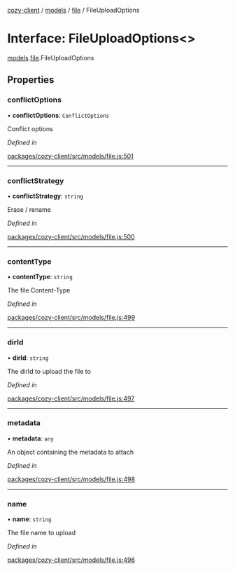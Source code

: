 [cozy-client](../README.md) / [models](../modules/models.md) / [file](../modules/models.file.md) / FileUploadOptions

# Interface: FileUploadOptions<>

[models](../modules/models.md).[file](../modules/models.file.md).FileUploadOptions

## Properties

### conflictOptions

• **conflictOptions**: `ConflictOptions`

Conflict options

*Defined in*

[packages/cozy-client/src/models/file.js:501](https://github.com/cozy/cozy-client/blob/master/packages/cozy-client/src/models/file.js#L501)

***

### conflictStrategy

• **conflictStrategy**: `string`

Erase / rename

*Defined in*

[packages/cozy-client/src/models/file.js:500](https://github.com/cozy/cozy-client/blob/master/packages/cozy-client/src/models/file.js#L500)

***

### contentType

• **contentType**: `string`

The file Content-Type

*Defined in*

[packages/cozy-client/src/models/file.js:499](https://github.com/cozy/cozy-client/blob/master/packages/cozy-client/src/models/file.js#L499)

***

### dirId

• **dirId**: `string`

The dirId to upload the file to

*Defined in*

[packages/cozy-client/src/models/file.js:497](https://github.com/cozy/cozy-client/blob/master/packages/cozy-client/src/models/file.js#L497)

***

### metadata

• **metadata**: `any`

An object containing the metadata to attach

*Defined in*

[packages/cozy-client/src/models/file.js:498](https://github.com/cozy/cozy-client/blob/master/packages/cozy-client/src/models/file.js#L498)

***

### name

• **name**: `string`

The file name to upload

*Defined in*

[packages/cozy-client/src/models/file.js:496](https://github.com/cozy/cozy-client/blob/master/packages/cozy-client/src/models/file.js#L496)
